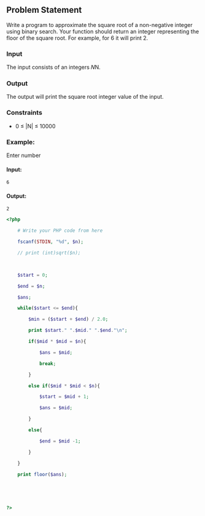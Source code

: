 
## Problem Statement
Write a program to approximate the square root of a non-negative integer using binary search. Your function should return an integer representing the floor of the square root. For example, for 6 it will print 2.
### Input
The input consists of an integers 𝑁N.
### Output
The output will print the square root integer value of the input.
### Constraints
- 0 ≤ |N| ≤ 10000
### Example:
Enter number
#### Input:
```
6
```
#### Output:
```
2
```

```php
<?php

    # Write your PHP code from here

    fscanf(STDIN, "%d", $n);

    // print (int)sqrt($n);

  

    $start = 0;

    $end = $n;

    $ans;

    while($start <= $end){

        $min = ($start + $end) / 2.0;

        print $start." ".$mid." ".$end."\n";

        if($mid * $mid = $n){

            $ans = $mid;

            break;

        }

        else if($mid * $mid < $n){

            $start = $mid + 1;

            $ans = $mid;

        }

        else{

            $end = $mid -1;

        }

    }

    print floor($ans);

  
  
  

?>
```